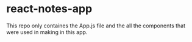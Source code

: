 # react-notes-app
This repo only containes the App.js file and the all the components that were used in making in this app.
